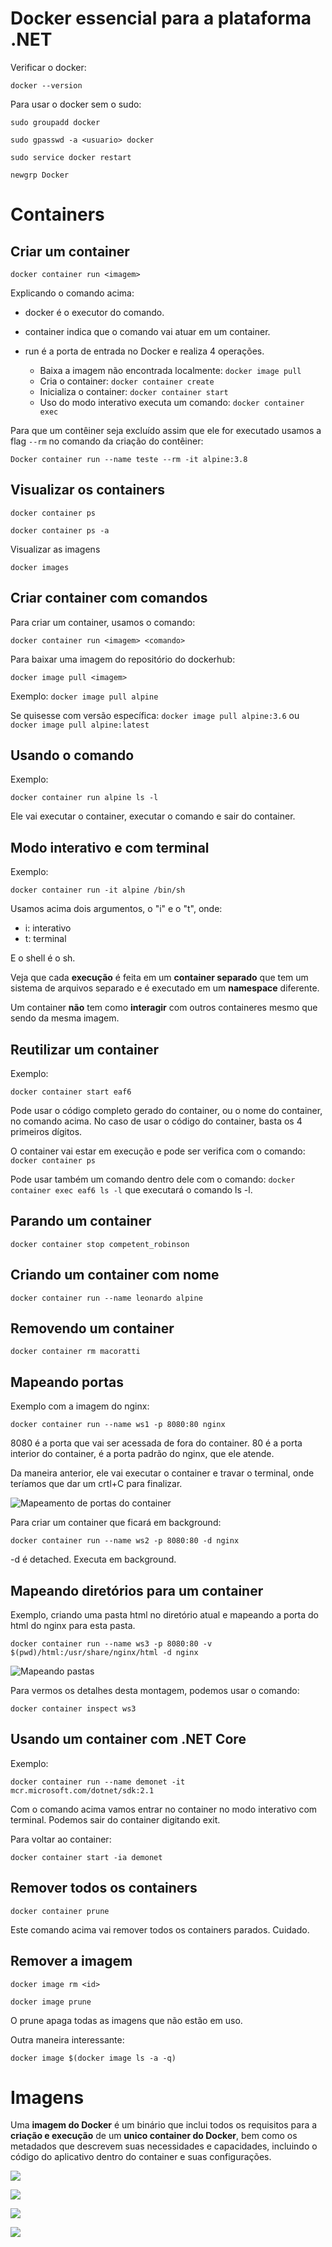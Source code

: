 # Docker essencial para a plataforma .NET

Verificar o docker:

```
docker --version
```

Para usar o docker sem o sudo:

```
sudo groupadd docker

sudo gpasswd -a <usuario> docker

sudo service docker restart

newgrp Docker
```

# Containers

## Criar um container

```
docker container run <imagem>
```

Explicando o comando acima:

- docker
é o executor do comando.

- container
indica que o comando vai atuar em um container.

- run
é a porta de entrada no Docker e realiza 4 operações.
    - Baixa a imagem não encontrada localmente: `docker image pull`
    - Cria o container: `docker container create`
    - Inicializa o container: `docker container start`
    - Uso do modo interativo executa um comando: `docker container exec`
    
Para que um contêiner seja excluído assim que ele for executado usamos a flag `--rm` no comando da criação do contêiner:

```
Docker container run --name teste --rm -it alpine:3.8
```


## Visualizar os containers

```
docker container ps

docker container ps -a
```

Visualizar as imagens

```
docker images
```

## Criar container com comandos

Para criar um container, usamos o comando:

```
docker container run <imagem> <comando>
```

Para baixar uma imagem do repositório do dockerhub:

```
docker image pull <imagem>
```

Exemplo: `docker image pull alpine`

Se quisesse com versão específica: `docker image pull alpine:3.6` ou `docker image pull alpine:latest`

## Usando o comando

Exemplo:

```
docker container run alpine ls -l
```

Ele vai executar o container, executar o comando e sair do container.

## Modo interativo e com terminal

Exemplo:

```
docker container run -it alpine /bin/sh
```

Usamos acima dois argumentos, o "i" e o "t", onde:

- i: interativo
- t: terminal

E o shell é o sh.

Veja que cada **execução** é feita em um **container separado** que tem um sistema de arquivos separado e é executado em um **namespace** diferente.

Um container **não** tem como **interagir** com outros containeres mesmo que sendo da mesma imagem.

## Reutilizar um container

Exemplo:

```
docker container start eaf6
```

Pode usar o código completo gerado do container, ou o nome do container, no comando acima. No caso de usar o código do container, basta os 4 primeiros dígitos.

O container vai estar em execução e pode ser verifica com o comando: `docker container ps`

Pode usar também um comando dentro dele com o comando: `docker container exec eaf6 ls -l` que executará o comando ls -l.

## Parando um container

```
docker container stop competent_robinson
```

## Criando um container com nome

```
docker container run --name leonardo alpine
```

## Removendo um container

```
docker container rm macoratti
```

## Mapeando portas

Exemplo com a imagem do nginx:

```
docker container run --name ws1 -p 8080:80 nginx
```

8080 é a porta que vai ser acessada de fora do container.
80 é a porta interior do container, é a porta padrão do nginx, que ele atende.

Da maneira anterior, ele vai executar o container e travar o terminal, onde teríamos que dar um crtl+C para finalizar.

![Mapeamento de portas do container](./assets/portas-container.png)

Para criar um container que ficará em background:

```
docker container run --name ws2 -p 8080:80 -d nginx
```

-d é detached. Executa em background.

## Mapeando diretórios para um container

Exemplo, criando uma pasta html no diretório atual e mapeando a porta do html do nginx para esta pasta.

```
docker container run --name ws3 -p 8080:80 -v $(pwd)/html:/usr/share/nginx/html -d nginx
```

![Mapeando pastas](./assets/mapeando-pastas.png)

Para vermos os detalhes desta montagem, podemos usar o comando:

```
docker container inspect ws3
```

## Usando um container com .NET Core

Exemplo:

```
docker container run --name demonet -it mcr.microsoft.com/dotnet/sdk:2.1
```

Com o comando acima vamos entrar no container no modo interativo com terminal. Podemos sair do container digitando exit.

Para voltar ao container:

```
docker container start -ia demonet
```

## Remover todos os containers

```
docker container prune
```

Este comando acima vai remover todos os containers parados. Cuidado.

## Remover a imagem

```
docker image rm <id>

docker image prune
```

O prune apaga todas as imagens que não estão em uso.

Outra maneira interessante:

```
docker image $(docker image ls -a -q)
```

# Imagens

Uma **imagem do Docker** é um binário que inclui todos os requisitos para a **criação e execução** de um **unico container do Docker**, bem como os metadados que descrevem suas necessidades e capacidades, incluindo o código do aplicativo dentro do container e suas configurações.

![](./assets/camadas-das-imagens.png)

![](./assets/reaproveitamento-de-camadas.png)

![](./assets/camada-rea-write.png)

![](./assets/reaproveitar-imagem-base.png)

